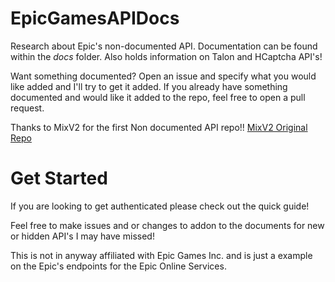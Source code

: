 # EpicGamesAPIDocs
Research about Epic's non-documented API. Documentation can be found within the _*docs*_ folder.
Also holds information on Talon and HCaptcha API's!

Want something documented? Open an issue and specify what you would like added and I'll try to get it added.
If you already have something documented and would like it added to the repo, feel free to open a pull request.

Thanks to MixV2 for the first Non documented API repo!! [MixV2 Original Repo](https://github.com/MixV2/EpicResearch)

# Get Started
If you are looking to get authenticated please check out the quick guide!

Feel free to make issues and or changes to addon to the documents for new or hidden API's I may have missed!

This is not in anyway affiliated with Epic Games Inc. and is just a example on the Epic's endpoints for the Epic Online Services.
